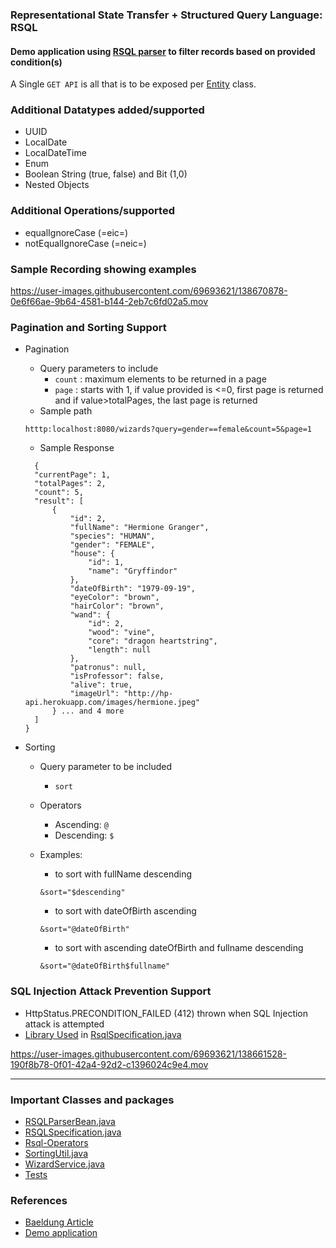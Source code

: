 ### Representational State Transfer + Structured Query Language: RSQL
#### Demo application using [RSQL parser](https://github.com/jirutka/rsql-parser) to filter records based on provided condition(s)

A Single `GET API` is all that is to be exposed per [Entity](https://github.com/hardikSinghBehl/RSQL-spring-boot/tree/main/src/main/java/com/behl/dolores/entity) class.

### Additional Datatypes added/supported
* UUID
* LocalDate
* LocalDateTime
* Enum
* Boolean String (true, false) and Bit (1,0)
* Nested Objects

### Additional Operations/supported
* equalIgnoreCase (=eic=)
* notEqualIgnoreCase (=neic=)

### Sample Recording showing examples

https://user-images.githubusercontent.com/69693621/138670878-0e6f66ae-9b64-4581-b144-2eb7c6fd02a5.mov

### Pagination and Sorting Support
* Pagination
  * Query parameters to include
    * `count` : maximum elements to be returned in a page 
    * `page` : starts with 1, if value provided is <=0, first page is returned and if value>totalPages, the last page is returned
  * Sample path
  ```
  htttp:localhost:8080/wizards?query=gender==female&count=5&page=1
  ```
  * Sample Response
  ```
    {
    "currentPage": 1,
    "totalPages": 2,
    "count": 5,
    "result": [
        {
            "id": 2,
            "fullName": "Hermione Granger",
            "species": "HUMAN",
            "gender": "FEMALE",
            "house": {
                "id": 1,
                "name": "Gryffindor"
            },
            "dateOfBirth": "1979-09-19",
            "eyeColor": "brown",
            "hairColor": "brown",
            "wand": {
                "id": 2,
                "wood": "vine",
                "core": "dragon heartstring",
                "length": null
            },
            "patronus": null,
            "isProfessor": false,
            "alive": true,
            "imageUrl": "http://hp-api.herokuapp.com/images/hermione.jpeg"
        } ... and 4 more
    ]
  }
  ```
 
* Sorting
  * Query parameter to be included
    * `sort`
  * Operators
    * Ascending: `@`
    * Descending: `$`

  * Examples:
    * to sort with fullName descending
    ```
    &sort="$descending"
    ```
    * to sort with dateOfBirth ascending
    ```
    &sort="@dateOfBirth"
    ```
    * to sort with ascending dateOfBirth and fullname descending
    ```
    &sort="@dateOfBirth$fullname"
    ```

### SQL Injection Attack Prevention Support
* HttpStatus.PRECONDITION_FAILED (412) thrown when SQL Injection attack is attempted
* [Library Used](https://github.com/rkpunjal/sql-injection-safe) in [RsqlSpecification.java](https://github.com/hardikSinghBehl/RSQL-spring-boot/blob/main/src/main/java/com/behl/dolores/rsql/RSQLSpecification.java)

https://user-images.githubusercontent.com/69693621/138661528-190f8b78-0f01-42a4-92d2-c1396024c9e4.mov

---

### Important Classes and packages
* [RSQLParserBean.java](https://github.com/hardikSinghBehl/RSQL-spring-boot/blob/main/src/main/java/com/behl/dolores/rsql/bean/RsqlParserBean.java)
* [RSQLSpecification.java](https://github.com/hardikSinghBehl/RSQL-spring-boot/blob/main/src/main/java/com/behl/dolores/rsql/RSQLSpecification.java)
* [Rsql-Operators](https://github.com/hardikSinghBehl/RSQL-spring-boot/tree/main/src/main/java/com/behl/dolores/rsql/constant)
* [SortingUtil.java](https://github.com/hardikSinghBehl/RSQL-spring-boot/blob/main/src/main/java/com/behl/dolores/utility/SortingUtil.java)
* [WizardService.java](https://github.com/hardikSinghBehl/RSQL-spring-boot/blob/main/src/main/java/com/behl/dolores/service/WizardService.java)
* [Tests](https://github.com/hardikSinghBehl/RSQL-spring-boot/tree/main/src/test/java/dolores/test)

### References
* [Baeldung Article](https://www.baeldung.com/rest-api-search-language-rsql-fiql)
* [Demo application](https://github.com/JonLally/rsql-demo)
